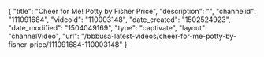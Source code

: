 {
    "title": "Cheer for Me! Potty by Fisher Price",
    "description": "",
    "channelid": "111091684",
    "videoid": "110003148",
    "date_created": "1502524923",
    "date_modified": "1504049169",
    "type": "captivate",
    "layout": "channelVideo",
    "url": "\/bbbusa-latest-videos\/cheer-for-me-potty-by-fisher-price\/111091684-110003148"
}